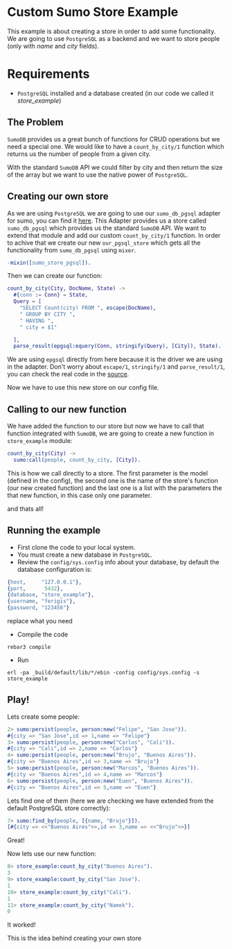 # Custom Sumo Store Example

This example is about creating a store in order to add some functionality.
We are going to use `PostgreSQL` as a backend and we want to store people (only with _name_ and _city_ fields).

# Requirements
- `PostgreSQL` installed and a database created (in our code we called it _store_example_)

## The Problem

`SumoDB` provides us a great bunch of functions for CRUD operations but we need a special one. We would like
to have a `count_by_city/1` function which returns us the number of people from a given city.

With the standard `SumoDB` API we could filter by city and then return the size of the array but we want to use the native power of `PostgreSQL`.

## Creating our own store

As we are using `PostgreSQL` we are going to use our `sumo_db_pgsql` adapter for sumo, you can find it [here](https://github.com/inaka/sumo_db_pgsql).
This Adapter provides us a store called `sumo_db_pgsql` which provides us the standard `SumoDB` API. We want to extend that module and add our custom `count_by_city/1` function. In order to achive that we create our new `our_pgsql_store` which gets all the functionality from `sumo_db_pgsql` using `mixer`.

```erlang
-mixin([sumo_store_pgsql]).
```

Then we can create our function:

```erlang
count_by_city(City, DocName, State) ->
  #{conn := Conn} = State,
  Query = [
    "SELECT Count(city) FROM ", escape(DocName),
    " GROUP BY CITY ",
    " HAVING ",
    " city = $1"

  ],
  parse_result(epgsql:equery(Conn, stringify(Query), [City]), State).
```

We are using `epgsql` directly from here because it is the driver we are using in the adapter.
Don't worry about `escape/1`, `stringify/1` and `parse_result/1`, you can check the real code in the [source](src/our_pgsql_store.erl).

Now we have to use this new store on our config file.

## Calling to our new function

We have added the function to our store but now we have to call that function integrated with `SumoDB`, we are going to create a new function in `store_example` module:

```erlang
count_by_city(City) ->
  sumo:call(people, count_by_city, [City]).
```

This is how we call directly to a store. The first parameter is the model (defined in the config), the second one is the name of the store's function (our new created function) and the last one is a list with the parameters the that new function, in this case only one parameter.

and thats all!

## Running the example

- First clone the code to your local system.
- You must create a new database in `PostgreSQL`.
- Review the `config/sys.config` info about your database, by default the database configuration is:

```erlang
{host,     "127.0.0.1"},
{port,      5432},
{database, "store_example"},
{username, "ferigis"},
{password, "123456"}
```
replace what you need
- Compile the code

```
rebar3 compile
```

- Run

```
erl -pa _build/default/lib/*/ebin -config config/sys.config -s store_example
```

## Play!

Lets create some people:
```erlang
2> sumo:persist(people, person:new("Felipe", "San Jose")).
#{city => "San Jose",id => 1,name => "Felipe"}
3> sumo:persist(people, person:new("Carlos", "Cali")).
#{city => "Cali",id => 2,name => "Carlos"}
4> sumo:persist(people, person:new("Brujo", "Buenos Aires")).
#{city => "Buenos Aires",id => 3,name => "Brujo"}
5> sumo:persist(people, person:new("Marcos", "Buenos Aires")).
#{city => "Buenos Aires",id => 4,name => "Marcos"}
6> sumo:persist(people, person:new("Euen", "Buenos Aires")).
#{city => "Buenos Aires",id => 5,name => "Euen"}
```

Lets find one of them (here we are checking we have extended from the default PostgreSQL store correctly):

```erlang
7> sumo:find_by(people, [{name, "Brujo"}]).
[#{city => <<"Buenos Aires">>,id => 3,name => <<"Brujo">>}]
```

Great!

Now lets use our new function:

```erlang
8> store_example:count_by_city("Buenos Aires").
3
9> store_example:count_by_city("San Jose").
1
10> store_example:count_by_city("Cali").
1
11> store_example:count_by_city("Namek").
0
```

It worked!

This is the idea behind creating your own store
